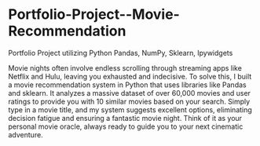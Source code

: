 # Portfolio-Project--Movie-Recommendation
Portfolio Project utilizing Python Pandas, NumPy, Sklearn, Ipywidgets

Movie nights often involve endless scrolling through streaming apps like Netflix and Hulu, leaving you exhausted and indecisive. To solve this, I built a movie recommendation system in Python that uses libraries like Pandas and sklearn. It analyzes a massive dataset of over 60,000 movies and user ratings to provide you with 10 similar movies based on your search. Simply type in a movie title, and my system suggests excellent options, eliminating decision fatigue and ensuring a fantastic movie night. Think of it as your personal movie oracle, always ready to guide you to your next cinematic adventure.
